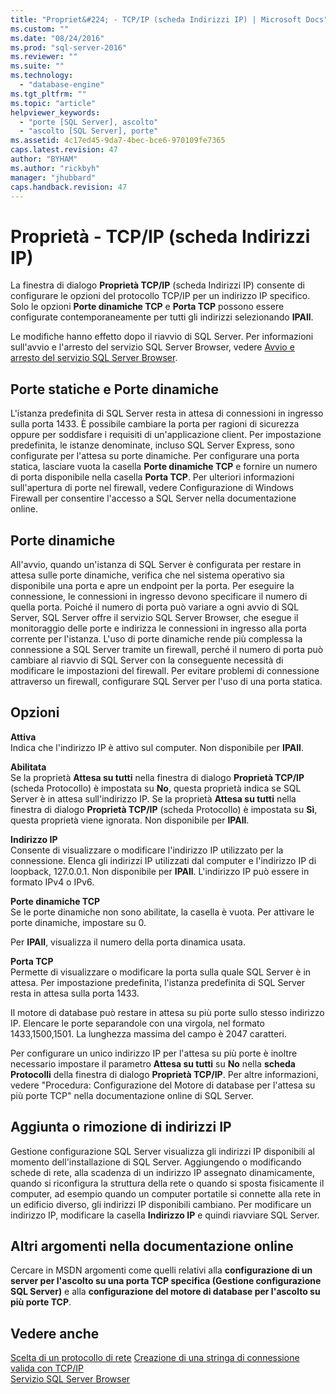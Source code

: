 ```yaml
---
title: "Propriet&#224; - TCP/IP (scheda Indirizzi IP) | Microsoft Docs"
ms.custom: ""
ms.date: "08/24/2016"
ms.prod: "sql-server-2016"
ms.reviewer: ""
ms.suite: ""
ms.technology: 
  - "database-engine"
ms.tgt_pltfrm: ""
ms.topic: "article"
helpviewer_keywords: 
  - "porte [SQL Server], ascolto"
  - "ascolto [SQL Server], porte"
ms.assetid: 4c17ed45-9da7-4bec-bce6-970109fe7365
caps.latest.revision: 47
author: "BYHAM"
ms.author: "rickbyh"
manager: "jhubbard"
caps.handback.revision: 47
---
```

# Propriet&#224; - TCP/IP (scheda Indirizzi IP)
  La finestra di dialogo **Proprietà TCP/IP** (scheda Indirizzi IP) consente di configurare le opzioni del protocollo TCP/IP per un indirizzo IP specifico. Solo le opzioni **Porte dinamiche TCP** e **Porta TCP** possono essere configurate contemporaneamente per tutti gli indirizzi selezionando **IPAll**.  
  
 Le modifiche hanno effetto dopo il riavvio di SQL Server. Per informazioni sull'avvio e l'arresto del servizio SQL Server Browser, vedere [Avvio e arresto del servizio SQL Server Browser](https://msdn.microsoft.com/library/hh403394.aspx).  
  
## Porte statiche e Porte dinamiche  
 L'istanza predefinita di SQL Server resta in attesa di connessioni in ingresso sulla porta 1433. È possibile cambiare la porta per ragioni di sicurezza oppure per soddisfare i requisiti di un'applicazione client. Per impostazione predefinita, le istanze denominate, incluso SQL Server Express, sono configurate per l'attesa su porte dinamiche. Per configurare una porta statica, lasciare vuota la casella **Porte dinamiche TCP** e fornire un numero di porta disponibile nella casella **Porta TCP**. Per ulteriori informazioni sull'apertura di porte nel firewall, vedere Configurazione di Windows Firewall per consentire l'accesso a SQL Server nella documentazione online.  
  
## Porte dinamiche  
 All'avvio, quando un'istanza di SQL Server è configurata per restare in attesa sulle porte dinamiche, verifica che nel sistema operativo sia disponibile una porta e apre un endpoint per la porta. Per eseguire la connessione, le connessioni in ingresso devono specificare il numero di quella porta. Poiché il numero di porta può variare a ogni avvio di SQL Server, SQL Server offre il servizio SQL Server Browser, che esegue il monitoraggio delle porte e indirizza le connessioni in ingresso alla porta corrente per l'istanza. L'uso di porte dinamiche rende più complessa la connessione a SQL Server tramite un firewall, perché il numero di porta può cambiare al riavvio di SQL Server con la conseguente necessità di modificare le impostazioni del firewall. Per evitare problemi di connessione attraverso un firewall, configurare SQL Server per l'uso di una porta statica.  
  
## Opzioni  
 **Attiva**  
 Indica che l'indirizzo IP è attivo sul computer. Non disponibile per **IPAll**.  
  
 **Abilitata**  
 Se la proprietà **Attesa su tutti** nella finestra di dialogo **Proprietà TCP/IP** (scheda Protocollo) è impostata su **No**, questa proprietà indica se SQL Server è in attesa sull'indirizzo IP. Se la proprietà **Attesa su tutti** nella finestra di dialogo **Proprietà TCP/IP** (scheda Protocollo) è impostata su **Sì**, questa proprietà viene ignorata. Non disponibile per **IPAll**.  
  
 **Indirizzo IP**  
 Consente di visualizzare o modificare l'indirizzo IP utilizzato per la connessione. Elenca gli indirizzi IP utilizzati dal computer e l'indirizzo IP di loopback, 127.0.0.1. Non disponibile per **IPAll**. L'indirizzo IP può essere in formato IPv4 o IPv6.  
  
 **Porte dinamiche TCP**  
 Se le porte dinamiche non sono abilitate, la casella è vuota. Per attivare le porte dinamiche, impostare su 0.  
  
 Per **IPAll**, visualizza il numero della porta dinamica usata.  
  
 **Porta TCP**  
 Permette di visualizzare o modificare la porta sulla quale SQL Server è in attesa. Per impostazione predefinita, l'istanza predefinita di SQL Server resta in attesa sulla porta 1433.  
  
 Il motore di database può restare in attesa su più porte sullo stesso indirizzo IP. Elencare le porte separandole con una virgola, nel formato 1433,1500,1501. La lunghezza massima del campo è 2047 caratteri.  
  
 Per configurare un unico indirizzo IP per l'attesa su più porte è inoltre necessario impostare il parametro **Attesa su tutti** su **No** nella **scheda Protocolli** della finestra di dialogo **Proprietà TCP/IP**. Per altre informazioni, vedere "Procedura: Configurazione del Motore di database per l'attesa su più porte TCP" nella documentazione online di SQL Server.  
  
## Aggiunta o rimozione di indirizzi IP  
 Gestione configurazione SQL Server visualizza gli indirizzi IP disponibili al momento dell'installazione di SQL Server. Aggiungendo o modificando schede di rete, alla scadenza di un indirizzo IP assegnato dinamicamente, quando si riconfigura la struttura della rete o quando si sposta fisicamente il computer, ad esempio quando un computer portatile si connette alla rete in un edificio diverso, gli indirizzi IP disponibili cambiano. Per modificare un indirizzo IP, modificare la casella **Indirizzo IP** e quindi riavviare SQL Server.  
  
## Altri argomenti nella documentazione online  
 Cercare in MSDN argomenti come quelli relativi alla **configurazione di un server per l'ascolto su una porta TCP specifica (Gestione configurazione SQL Server)** e alla **configurazione del motore di database per l'ascolto su più porte TCP**.  
  
## Vedere anche  
 [Scelta di un protocollo di rete](https://msdn.microsoft.com/library/ms187892(v=sql.120).aspx)   
 [Creazione di una stringa di connessione valida con TCP/IP](https://msdn.microsoft.com/library/ms191260.aspx)   
 [Servizio SQL Server Browser](https://msdn.microsoft.com/library/ms181087(v=sql.130).aspx)  
  
  